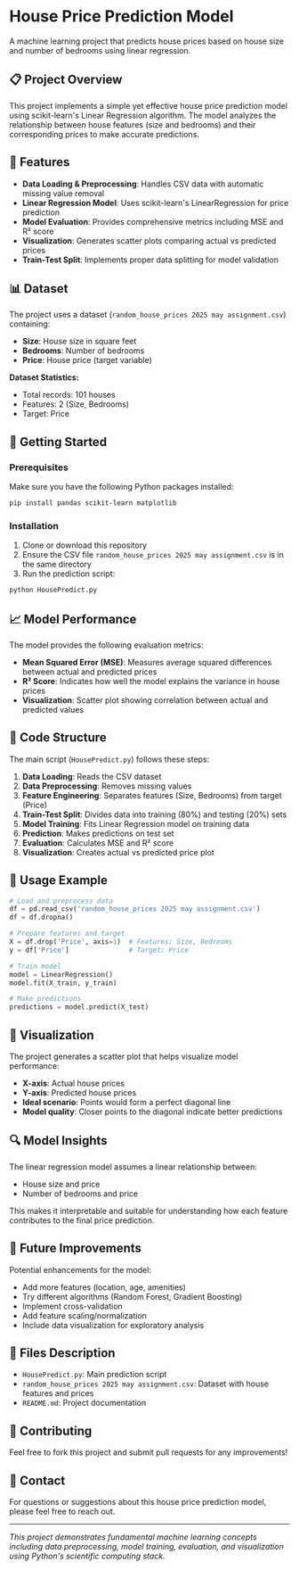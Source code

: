 # House Price Prediction Model

A machine learning project that predicts house prices based on house size and number of bedrooms using linear regression.

## 📋 Project Overview

This project implements a simple yet effective house price prediction model using scikit-learn's Linear Regression algorithm. The model analyzes the relationship between house features (size and bedrooms) and their corresponding prices to make accurate predictions.

## 🎯 Features

- **Data Loading & Preprocessing**: Handles CSV data with automatic missing value removal
- **Linear Regression Model**: Uses scikit-learn's LinearRegression for price prediction
- **Model Evaluation**: Provides comprehensive metrics including MSE and R² score
- **Visualization**: Generates scatter plots comparing actual vs predicted prices
- **Train-Test Split**: Implements proper data splitting for model validation

## 📊 Dataset

The project uses a dataset (`random_house_prices 2025 may assignment.csv`) containing:
- **Size**: House size in square feet
- **Bedrooms**: Number of bedrooms
- **Price**: House price (target variable)

**Dataset Statistics:**
- Total records: 101 houses
- Features: 2 (Size, Bedrooms)
- Target: Price

## 🚀 Getting Started

### Prerequisites

Make sure you have the following Python packages installed:

```bash
pip install pandas scikit-learn matplotlib
```

### Installation

1. Clone or download this repository
2. Ensure the CSV file `random_house_prices 2025 may assignment.csv` is in the same directory
3. Run the prediction script:

```bash
python HousePredict.py
```

## 📈 Model Performance

The model provides the following evaluation metrics:
- **Mean Squared Error (MSE)**: Measures average squared differences between actual and predicted prices
- **R² Score**: Indicates how well the model explains the variance in house prices
- **Visualization**: Scatter plot showing correlation between actual and predicted values

## 🔧 Code Structure

The main script (`HousePredict.py`) follows these steps:

1. **Data Loading**: Reads the CSV dataset
2. **Data Preprocessing**: Removes missing values
3. **Feature Engineering**: Separates features (Size, Bedrooms) from target (Price)
4. **Train-Test Split**: Divides data into training (80%) and testing (20%) sets
5. **Model Training**: Fits Linear Regression model on training data
6. **Prediction**: Makes predictions on test set
7. **Evaluation**: Calculates MSE and R² score
8. **Visualization**: Creates actual vs predicted price plot

## 📝 Usage Example

```python
# Load and preprocess data
df = pd.read_csv('random_house_prices 2025 may assignment.csv')
df = df.dropna()

# Prepare features and target
X = df.drop('Price', axis=1)  # Features: Size, Bedrooms
y = df['Price']               # Target: Price

# Train model
model = LinearRegression()
model.fit(X_train, y_train)

# Make predictions
predictions = model.predict(X_test)
```

## 🎨 Visualization

The project generates a scatter plot that helps visualize model performance:
- **X-axis**: Actual house prices
- **Y-axis**: Predicted house prices
- **Ideal scenario**: Points would form a perfect diagonal line
- **Model quality**: Closer points to the diagonal indicate better predictions

## 🔍 Model Insights

The linear regression model assumes a linear relationship between:
- House size and price
- Number of bedrooms and price

This makes it interpretable and suitable for understanding how each feature contributes to the final price prediction.

## 🚀 Future Improvements

Potential enhancements for the model:
- Add more features (location, age, amenities)
- Try different algorithms (Random Forest, Gradient Boosting)
- Implement cross-validation
- Add feature scaling/normalization
- Include data visualization for exploratory analysis

## 📄 Files Description

- `HousePredict.py`: Main prediction script
- `random_house_prices 2025 may assignment.csv`: Dataset with house features and prices
- `README.md`: Project documentation

## 🤝 Contributing

Feel free to fork this project and submit pull requests for any improvements!

## 📧 Contact

For questions or suggestions about this house price prediction model, please feel free to reach out.

---

*This project demonstrates fundamental machine learning concepts including data preprocessing, model training, evaluation, and visualization using Python's scientific computing stack.*
